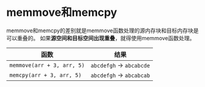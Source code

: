 # memmove和memcpy

memmove和memcpy的差别就是memmove函数处理的源内存块和目标内存块是可以重叠的。 如果**源空间和目标空间出现重叠**，就得使用memmove函数处理。

| 函数                       | 结果                     |
| -------------------------- | ------------------------ |
| `memmove(arr + 3, arr, 5)` | `abcdefgh` -> `abcabcde` |
| `memcpy(arr + 3, arr, 5)`  | `abcdefgh` -> `abcabcab` |